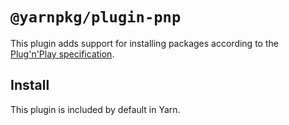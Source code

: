 # `@yarnpkg/plugin-pnp`

This plugin adds support for installing packages according to the [Plug'n'Play specification](https://next.yarnpkg.com/features/pnp).

## Install

This plugin is included by default in Yarn.
